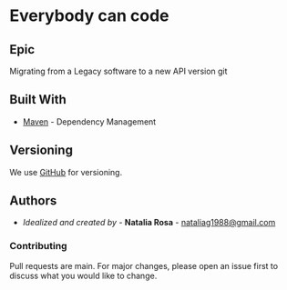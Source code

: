 # Everybody can code

## Epic
Migrating from a Legacy software to a new API version git 

## Built With

* [Maven](https://maven.apache.org/) - Dependency Management

## Versioning

We use [GitHub](http://github.com) for versioning.

## Authors

* *Idealized and created by* - **Natalia Rosa** - [nataliag1988@gmail.com](https://github.com/nataliarosa88)

### Contributing
Pull requests are main. For major changes, please open an issue first to discuss what you would like to change.

